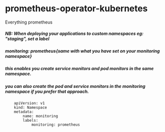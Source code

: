 # prometheus-operator-kubernetes
Everything prometheus
##### NB: When deploying your applications to custom namespaces eg: "staging", set a label
##### monitoring: prometheus{same with what you have set on your monitoring namespace}
##### this enables you create service monitors and pod monitors in the same namespace.
##### you can also create the pod and service monitors in the monitoring namespace if you prefer that approach. 
```
    apiVersion: v1
    kind: Namespace
    metadata:
        name: monitoring
        labels:
            monitoring: prometheus
```
